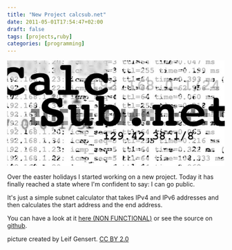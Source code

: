 ```yaml
---
title: "New Project calcsub.net"
date: 2011-05-01T17:54:47+02:00
draft: false
tags: [projects,ruby]
categories: [programming]
---
```


![calcsub.net logo](header.jpg)

Over the easter holidays I started working on a new project. Today it has finally reached a state where I'm confident to say: I can go public.

It's just a simple subnet calculator that takes IPv4 and IPv6 addresses and then calculates the start address and the end address.

You can have a look at it [here (NON FUNCTIONAL)](https://web.archive.org/web/20130601060932/http://calcsub.net/) or see the source on [github](https://github.com/leifg/calcsub.net).


picture created by Leif Gensert. [CC BY 2.0](http://creativecommons.org/licenses/by/2.0/)
